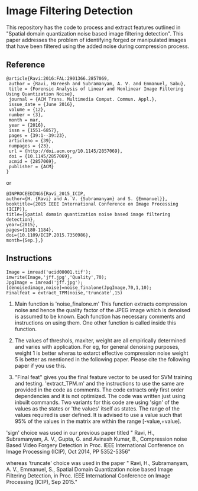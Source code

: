 # Image Filtering Detection
This repository has the code to process and extract features outlined in "Spatial domain quantization noise based image filtering detection". This paper addresses the problem of identifying forged or manipulated images that have been filtered using the added noise during compression process.  


## Reference
```
@article{Ravi:2016:FAL:2901366.2857069,
 author = {Ravi, Hareesh and Subramanyam, A. V. and Emmanuel, Sabu},
 title = {Forensic Analysis of Linear and Nonlinear Image Filtering Using Quantization Noise},
 journal = {ACM Trans. Multimedia Comput. Commun. Appl.},
 issue_date = {June 2016},
 volume = {12},
 number = {3},
 month = mar,
 year = {2016},
 issn = {1551-6857},
 pages = {39:1--39:23},
 articleno = {39},
 numpages = {23},
 url = {http://doi.acm.org/10.1145/2857069},
 doi = {10.1145/2857069},
 acmid = {2857069},
 publisher = {ACM}
} 
```
or
```
@INPROCEEDINGS{Ravi_2015_ICIP, 
author={H. {Ravi} and A. V. {Subramanyam} and S. {Emmanuel}}, 
booktitle={2015 IEEE International Conference on Image Processing (ICIP)}, 
title={Spatial domain quantization noise based image filtering detection}, 
year={2015}, 
pages={1180-1184}, 
doi={10.1109/ICIP.2015.7350986}, 
month={Sep.},}
```

## Instructions
```
Image = imread('ucid00001.tif'); 
imwrite(Image,'jff.jpg','Quality',70);
JpgImage = imread('jff.jpg');
[denoisedimage,noise]=noise_finalone(JpgImage,70,1,10);
Finalfeat = extract_TPM(noise,'truncate',15)
```
1. Main function is 'noise_finalone.m'
   This function extracts compression noise and hence the quality factor of the JPEG image
   which is denoised is assumed to be known. Each function has necessary comments and instructions
   on using them. One other function is called inside this function.

2. The values of threshols, maxiter, weight are all empirically determined and varies with application. 
   For eg, for general denoising purposes, weight 1 is better wheras to extarct effective compression noise
   weight 5 is better as mentioned in the following paper. Please cite the following paper if you use this.

3. "Final feat" gives you the final feature vector to be used for SVM training and testing.
   'extract_TPM.m' and the instructions to use the same are provided in the code as comments. The code extracts 
   only first order dependencies and it is not optimized. The code was written just using inbuilt commands.
   Two variants for this code are using 'sign' of the values as the states or 'the values' itself as states. 
   The range of the values required is user defined. It is advised to use a value such that 95% of the values 
   in the matrix are within the range [-value,+value].

'sign' choice was used in our previous paper titled
" Ravi, H., Subramanyam, A. V., Gupta, G. and Avinash Kumar, B., Compression noise Based Video Forgery Detection
  in Proc. IEEE International Conference on Image Processing (ICIP), Oct 2014, PP 5352-5356"

whereas 'truncate' choice was used in the paper
" Ravi, H., Subramanyam, A. V., Emmanuel, S., Spatial Domain Quantization noise based Image Filtering Detection, 
  in Proc. IEEE International Conference on Image Processing (ICIP), Sep 2015." 
 
